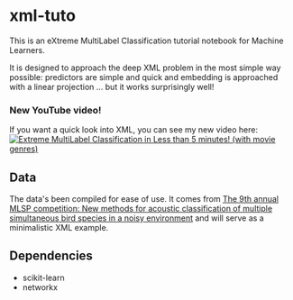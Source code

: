 # xml-tuto
This is an eXtreme MultiLabel Classification tutorial notebook for Machine Learners.

It is designed to approach the deep XML problem in the most simple way possible: predictors are simple and quick and embedding is approached with a linear projection ... but it works surprisingly well!

### New YouTube video!
If you want a quick look into XML, you can see my new video here:
[![Extreme MultiLabel Classification in Less than 5 minutes! (with movie genres)](https://imgur.com/a/H24kz)](https://www.youtube.com/watch?v=rnAij5OSw5M "eXtreme MultiLabel Classification in less than 5 minutes (with movie genres!)")

## Data
The data's been compiled for ease of use. It comes from [The 9th annual MLSP competition: New methods for acoustic classification of multiple simultaneous bird species in a noisy environment]( http://vintage.winklerbros.net/Publications/mlsp2013ma.pdf ) and will serve as a minimalistic XML example.

## Dependencies
 - scikit-learn
 - networkx
